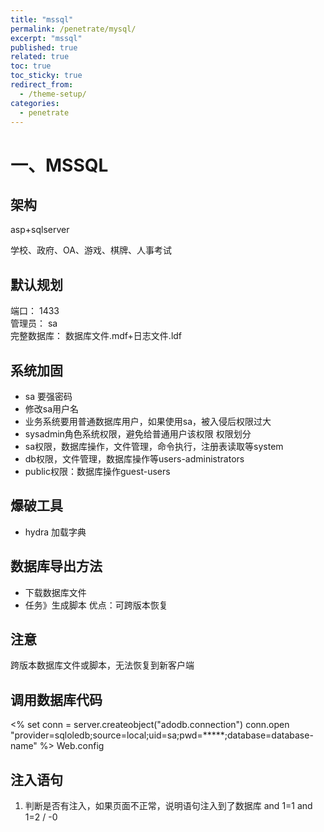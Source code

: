 ```yaml
---
title: "mssql"
permalink: /penetrate/mysql/
excerpt: "mssql"
published: true
related: true
toc: true
toc_sticky: true
redirect_from:
  - /theme-setup/
categories: 
  - penetrate
---  
```


# 一、MSSQL

## 架构

asp+sqlserver

学校、政府、OA、游戏、棋牌、人事考试

## 默认规划

端口： 1433  
管理员： sa  
完整数据库： 数据库文件.mdf+日志文件.ldf

## 系统加固

- sa 要强密码
- 修改sa用户名
- 业务系统要用普通数据库用户，如果使用sa，被入侵后权限过大
- sysadmin角色系统权限，避免给普通用户该权限
 权限划分
 - sa权限，数据库操作，文件管理，命令执行，注册表读取等system
 - db权限，文件管理，数据库操作等users-administrators
 - public权限：数据库操作guest-users

## 爆破工具

- hydra 加载字典

## 数据库导出方法

- 下载数据库文件
- 任务》生成脚本  优点：可跨版本恢复

## 注意
 跨版本数据库文件或脚本，无法恢复到新客户端

## 调用数据库代码
<%
 set conn = server.createobject("adodb.connection")
 conn.open "provider=sqloledb;source=local;uid=sa;pwd=*****;database=database-name"
%>
Web.config

## 注入语句
1. 判断是否有注入，如果页面不正常，说明语句注入到了数据库
and 1=1
and 1=2
/ 
-0

